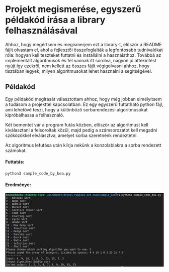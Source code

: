# Projekt megismerése, egyszerű példakód írása a library felhasználásával

Ahhoz, hogy megértsem és megismerjem ezt a library-t, először a README fájlt olvastam el, ahol a fejlesztői összefoglalták a legfontosabb tudnivalókat róla: hogyan kell teszteket futtatni és installálni a használathoz. Továbbá az implementált algoritmusok és fel vannak itt sorolva, nagyon jó áttekintést nyújt így ezekről, nem kellett az összes fájlt végigolvasni ahhoz, hogy tisztában legyek, milyen algoritmusokat lehet használni a segítségével. 

## Példakód
Egy példakód megírását választottam ahhoz, hogy még jobban elmélyítsem a tudásom a projekttel kapcsolatban. Ez egy egyszerű futtatható python fájl, ami lehetővé teszi, hogy a különböző sorbarendezési algoritmusokat kipróbálhassa a felhasználó. 

Két bementet vár a program futás közben, először az algoritmust kell kiválasztani a felsoroltak közül, majd pedig a számsorozatot kell megadni szóközökkel elválasztva, amelyet sorba szeretnénk rendeztetni. 

Az algoritmus lefutása után kiírja nekünk a konzolablakra a sorba rendezett számokat. 

#### Futtatás:
`python3 sample_code_by_bea.py`

#### Eredménye:
![Futás](images/sample_code_bea.png)